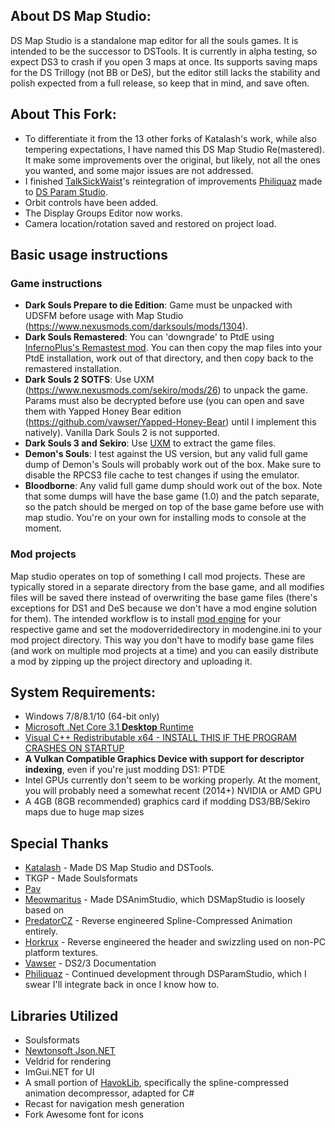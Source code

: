 ## About DS Map Studio:
DS Map Studio is a standalone map editor for all the souls games. It is intended to be the successor to DSTools. It is currently in alpha testing, so expect DS3 to crash if you open 3 maps at once. Its supports saving maps for the DS Trillogy (not BB or DeS), but the editor still lacks the stability and polish expected from a full release, so keep that in mind, and save often.

## About This Fork:
* To differentiate it from the 13 other forks of Katalash's work, while also tempering expectations, I have named this DS Map Studio Re(mastered). It make some improvements over the original, but likely, not all the ones you wanted, and some major issues are not addressed.
* I finished [TalkSickWaist](https://github.com/TalkSickWaist)'s reintegration of improvements [Philiquaz](https://github.com/Philiquaz) made to [DS Param Studio](https://github.com/Philiquaz/DSParamStudio).
* Orbit controls have been added.
* The Display Groups Editor now works.
* Camera location/rotation saved and restored on project load.

## Basic usage instructions
### Game instructions
* **Dark Souls Prepare to die Edition**: Game must be unpacked with UDSFM before usage with Map Studio (https://www.nexusmods.com/darksouls/mods/1304).
* **Dark Souls Remastered**: You can 'downgrade' to PtdE using [InfernoPlus's Remastest mod](https://www.patreon.com/posts/58341679). You can then copy the map files into your PtdE installation, work out of that directory, and then copy back to the remastered installation.
* **Dark Souls 2 SOTFS**: Use UXM (https://www.nexusmods.com/sekiro/mods/26) to unpack the game. Params must also be decrypted before use (you can open and save them with Yapped Honey Bear edition (https://github.com/vawser/Yapped-Honey-Bear) until I implement this natively). Vanilla Dark Souls 2 is not supported.
* **Dark Souls 3 and Sekiro**: Use [UXM](https://www.nexusmods.com/sekiro/mods/26) to extract the game files.
* **Demon's Souls**: I test against the US version, but any valid full game dump of Demon's Souls will probably work out of the box. Make sure to disable the RPCS3 file cache to test changes if using the emulator.
* **Bloodborne**: Any valid full game dump should work out of the box. Note that some dumps will have the base game (1.0) and the patch separate, so the patch should be merged on top of the base game before use with map studio. You're on your own for installing mods to console at the moment.

### Mod projects
Map studio operates on top of something I call mod projects. These are typically stored in a separate directory from the base game, and all modifies files will be saved there instead of overwriting the base game files (there's exceptions for DS1 and DeS because we don't have a mod engine solution for them). The intended workflow is to install [mod engine](https://www.nexusmods.com/darksouls3/mods/332) for your respective game and set the modoverridedirectory in modengine.ini to your mod project directory. This way you don't have to modify base game files (and work on multiple mod projects at a time) and you can easily distribute a mod by zipping up the project directory and uploading it.

## System Requirements:
* Windows 7/8/8.1/10 (64-bit only)
* [Microsoft .Net Core 3.1 **Desktop** Runtime](https://dotnet.microsoft.com/download/dotnet-core/3.1)
* [Visual C++ Redistributable x64 - INSTALL THIS IF THE PROGRAM CRASHES ON STARTUP](https://aka.ms/vs/16/release/vc_redist.x64.exe)
* **A Vulkan Compatible Graphics Device with support for descriptor indexing**, even if you're just modding DS1: PTDE
* Intel GPUs currently don't seem to be working properly. At the moment, you will probably need a somewhat recent (2014+) NVIDIA or AMD GPU
* A 4GB (8GB recommended) graphics card if modding DS3/BB/Sekiro maps due to huge map sizes

## Special Thanks
* [Katalash](https://github.com/katalash) - Made DS Map Studio and DSTools.
* TKGP - Made Soulsformats
* [Pav](https://github.com/JohrnaJohrna)
* [Meowmaritus](https://github.com/meowmaritus) - Made DSAnimStudio, which DSMapStudio is loosely based on
* [PredatorCZ](https://github.com/PredatorCZ) - Reverse engineered Spline-Compressed Animation entirely.
* [Horkrux](https://github.com/horkrux) - Reverse engineered the header and swizzling used on non-PC platform textures.
* [Vawser](https://github.com/vawser) - DS2/3 Documentation
* [Philiquaz](https://github.com/Philiquaz) - Continued development through DSParamStudio, which I swear I'll integrate back in once I know how to.

## Libraries Utilized
* Soulsformats
* [Newtonsoft Json.NET](https://www.newtonsoft.com/json)
* Veldrid for rendering
* ImGui.NET for UI
* A small portion of [HavokLib](https://github.com/PredatorCZ/HavokLib), specifically the spline-compressed animation decompressor, adapted for C#
* Recast for navigation mesh generation
* Fork Awesome font for icons